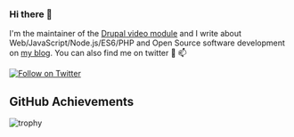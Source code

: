 ### Hi there 👋

I'm the maintainer of the [Drupal video module](https://www.drupal.org/u/heshanlk) and I write about Web/JavaScript/Node.js/ES6/PHP and Open Source software development on [my blog](https://heididev.com). You can also find me on twitter 💬 📫

[![Follow on Twitter](https://img.shields.io/twitter/follow/heshanlk?style=social&logo=twitter)](https://twitter.com/heshanlk)

## GitHub Achievements 

![trophy](https://github-profile-trophy.vercel.app/?username=heshanlk)
<!--
[![Hesh's GitHub stats](https://github-readme-stats.vercel.app/api?username=heshanlk&show_icons=true&icon_color=586069&text_color=586069&bg_color=fff&line_height=30&hide_title=true&title_color=0366d6)](https://github.com/anuraghazra/github-readme-stats)
-->
<!--
**heshanlk/heshanlk** is a ✨ _special_ ✨ repository because its `README.md` (this file) appears on your GitHub profile.

Here are some ideas to get you started:

- 🔭 I’m currently working on ...
- 🌱 I’m currently learning ...
- 👯 I’m looking to collaborate on ...
- 🤔 I’m looking for help with ...
- 💬 Ask me about ...
- 📫 How to reach me: ...
- 😄 Pronouns: ...
- ⚡ Fun fact: ...
-->
